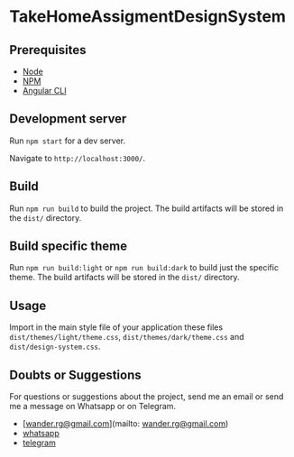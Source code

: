 # TakeHomeAssigmentDesignSystem

## Prerequisites

- [Node](https://nodejs.org/en/)
- [NPM](https://www.npmjs.com/)
- [Angular CLI](https://github.com/angular/angular-cli)

## Development server

Run `npm start` for a dev server.

Navigate to `http://localhost:3000/`.

## Build

Run `npm run build` to build the project. The build artifacts will be stored in the `dist/` directory.

## Build specific theme

Run `npm run build:light` or `npm run build:dark` to build just the specific theme. The build artifacts will be stored in the `dist/` directory.

## Usage

Import in the main style file of your application these files `dist/themes/light/theme.css`, `dist/themes/dark/theme.css` and `dist/design-system.css`.

## Doubts or Suggestions

For questions or suggestions about the project, send me an email or send me a message on Whatsapp or on Telegram.
- [wander.rg@gmail.com](mailto: wander.rg@gmail.com)
- [whatsapp](https://wa.me/+5561993398992)
- [telegram](https://t.me/wandergomes)
